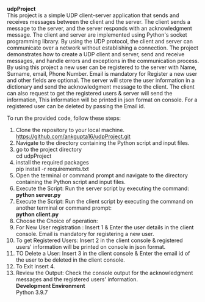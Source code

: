 **udpProject**  
This project is a simple UDP client-server application that sends and receives messages between the client and the server. The client sends a message to the server, and the server responds with an acknowledgment message. The client and server are implemented using Python's socket programming library. By using the UDP protocol, the client and server can communicate over a network without establishing a connection. The project demonstrates how to create a UDP client and server, send and receive messages, and handle errors and exceptions in the communication process. 
By using this project a new user can be registered to the server with Name, Surname, email, Phone Number. Email is mandatory for Register a new user and other fields are optional. The server will store the user information in a dictionary and send the acknowledgment message to the client. The client can also request to get the registered users & server will send the information, This information will be printed in json format on console. For a registered user can be deleted by passing the Email id.

To run the provided code, follow these steps:
1. Clone the repository to your local machine.  
https://github.com/ankgupta16/udpProject.git
2. Navigate to the directory containing the Python script and input files.
3. go to the project directory  
   cd udpProject
4. install the required packages  
   pip install -r requirements.txt
5. Open the terminal or command prompt and navigate to the directory containing the Python script and input files.
6. Execute the Script: Run the server script by executing the command:  
      **python server.py**
7. Execute the Script: Run the client script by executing the command on another terminal or command prompt:  
      **python client.py**
8. Choose the Choice of operation: 
9. For New User registration : Insert 1 & Enter the user details in the client console. Email is mandatory for registering a new user.
9. To get Registered Users: Insert 2 in the client console & registered users' information will be printed on console in json format.
10. TO Delete a User: Insert 3 in the client console & Enter the email id of the user to be deleted in the client console.
11. To Exit insert 4.
11. Review the Output: Check the console output for the acknowledgment messages and the registered users' information.  
**Development Environment**  
Python 3.9.7  